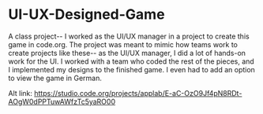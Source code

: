 # UI-UX-Designed-Game
A class project-- I worked as the UI/UX manager in a project to create this game in code.org. The project was meant to mimic 
how teams work to create projects like these-- as the UI/UX manager, I did a lot of hands-on work for the UI. I 
worked with a team who coded the rest of the pieces, and I implemented my designs to the finished game. I even
had to add an option to view the game in German.

Alt link: https://studio.code.org/projects/applab/E-aC-OzO9Jf4pN8RDt-AOgW0dPPTuwAWfzTc5yaRO00
